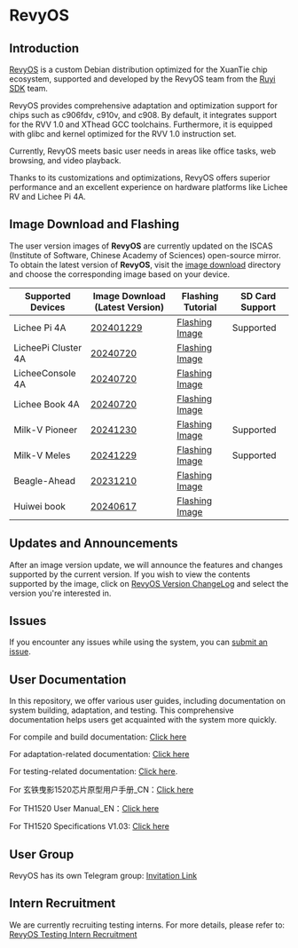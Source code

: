 # RevyOS

## Introduction

[RevyOS](https://github.com/revyos)  is a custom Debian distribution optimized for the XuanTie chip ecosystem, supported and developed by the RevyOS team from the [Ruyi SDK](https://github.com/ruyisdk) team.

RevyOS provides comprehensive adaptation and optimization support for chips such as c906fdv, c910v, and c908. By default, it integrates support for the RVV 1.0 and XThead GCC toolchains. Furthermore, it is equipped with glibc and kernel optimized for the RVV 1.0 instruction set.

Currently, RevyOS meets basic user needs in areas like office tasks, web browsing, and video playback.

Thanks to its customizations and optimizations, RevyOS offers superior performance and an excellent experience on hardware platforms like Lichee RV and Lichee Pi 4A.

## Image Download and Flashing

The user version images of __RevyOS__ are currently updated on the ISCAS (Institute of Software, Chinese Academy of Sciences) open-source mirror. To obtain the latest version of __RevyOS__, visit the [image download](https://mirror.iscas.ac.cn/revyos/extra/images/) directory and choose the corresponding image based on your device.

| Supported Devices | Image Download (Latest Version) | Flashing Tutorial | SD Card Support |
| --- | --- | --- | --- |
| Lichee Pi 4A | [202401229](https://mirror.iscas.ac.cn/revyos/extra/images/lpi4a/20241229/) | [Flashing Image](https://github.com/revyos/revyos/blob/main/Installation/licheepi4a.md) | Supported |
| LicheePi Cluster 4A | [20240720](https://mirror.iscas.ac.cn/revyos/extra/images/lpi4a/) | [Flashing Image](./Installation/licheepi4a.md)  |  |
| LicheeConsole 4A | [20240720](https://mirror.iscas.ac.cn/revyos/extra/images/lcon4a/20240720/) | [Flashing Image](./Image%20flashing/licheeconsole4a.md)  |  |
| Lichee Book 4A | [20240720](https://mirror.iscas.ac.cn/revyos/extra/images/laptop4a/) | [Flashing Image](./Image%20flashing/licheebook.md)  |  |
| Milk-V Pioneer | [20241230](https://mirror.iscas.ac.cn/revyos/extra/images/sg2042/20241230/) | [Flashing Image](https://docs.revyos.dev/Installation/milkv-pioneer/)  | Supported |
| Milk-V Meles | [20241229](https://mirror.iscas.ac.cn/revyos/extra/images/meles/20241229/) | [Flashing Image](https://milkv.io/zh/docs/meles/installation)  | Supported |
| Beagle-Ahead | [20231210](https://mirror.iscas.ac.cn/revyos/extra/images/beagle/20231210/) | [Flashing Image]()  |  |
| Huiwei book | [20240617](https://mirror.iscas.ac.cn/revyos/extra/images/huiwei/test/20240617/) | [Flashing Image]()  |  |

## Updates and Announcements

After an image version update, we will announce the features and changes supported by the current version. If you wish to view the contents supported by the image, click on [RevyOS Version ChangeLog](https://github.com/ruyisdk/revyos/tree/main/Change%20Log) and select the version you're interested in.

## Issues

If you encounter any issues while using the system, you can [submit an issue](https://github.com/revyos/revyos/issues).

## User Documentation

In this repository, we offer various user guides, including documentation on system building, adaptation, and testing. This comprehensive documentation helps users get acquainted with the system more quickly.

For compile and build documentation: [Click here](https://github.com/ruyisdk/revyos/tree/main/Build)

For adaptation-related documentation: [Click here](https://github.com/ruyisdk/revyos/tree/main/Adaptation)

For testing-related documentation: [Click here](https://github.com/ruyisdk/revyos/tree/main/Test).

For 玄铁曳影1520芯片原型用户手册_CN：[Click here](https://www.xrvm.cn/community/download?id=4344198194863869952)

For TH1520 User Manual_EN：[Click here](https://occ-intl-prod.oss-ap-southeast-1.aliyuncs.com/resource//1698839996662/TH1520%20User%20Manual%20(1).zip)

For TH1520 Specifications V1.03: [Click here](https://occ-oss-prod.oss-cn-hangzhou.aliyuncs.com/resource/889768/1698042403122/%E6%9B%B3%E5%BD%B11520%E8%A7%84%E6%A0%BC%E4%B9%A6V1.03.pdf)

## User Group

RevyOS has its own Telegram group: [Invitation Link](https://t.me/+Pi6px22-OsUxM2M1)

## Intern Recruitment

We are currently recruiting testing interns. For more details, please refer to: [RevyOS Testing Intern Recruitment](https://github.com/plctlab/weloveinterns/blob/master/open-internships.md#j143-revyos%E5%B0%8F%E9%98%9F%E6%B5%8B%E8%AF%95%E5%AE%9E%E4%B9%A0%E7%94%9F20241111%E5%BC%80%E6%94%BE100%E5%90%8D)
